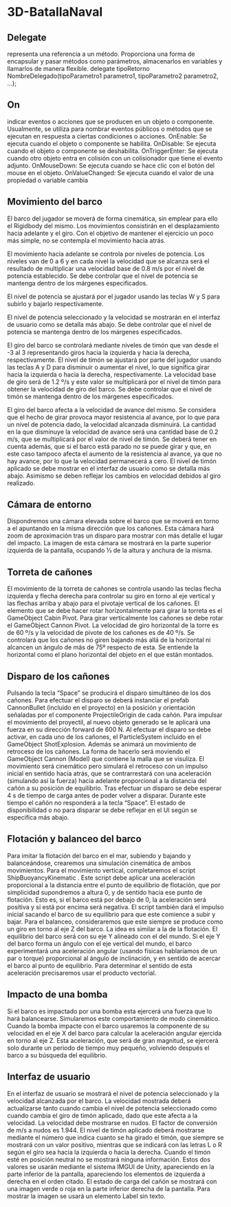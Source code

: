 # 3D-BatallaNaval

## Delegate
representa una referencia a un método. Proporciona una forma de encapsular y pasar métodos como parámetros, almacenarlos en variables y llamarlos de manera flexible.
delegate tipoRetorno NombreDelegado(tipoParametro1 parametro1, tipoParametro2 parametro2, ...);

## On
indicar eventos o acciones que se producen en un objeto o componente. Usualmente, se utiliza para nombrar eventos públicos o métodos que se ejecutan en respuesta a ciertas condiciones o acciones.
OnEnable: Se ejecuta cuando el objeto o componente se habilita.
OnDisable: Se ejecuta cuando el objeto o componente se deshabilita.
OnTriggerEnter: Se ejecuta cuando otro objeto entra en colisión con un colisionador que tiene el evento adjunto.
OnMouseDown: Se ejecuta cuando se hace clic con el botón del mouse en el objeto.
OnValueChanged: Se ejecuta cuando el valor de una propiedad o variable cambia


## Movimiento del barco
El barco del jugador se moverá de forma cinemática, sin emplear para ello el Rigidbody del
mismo. Los movimientos consistirán en el desplazamiento hacia adelante y el giro. Con el objetivo
de mantener el ejercicio un poco más simple, no se contempla el movimiento hacia atrás.

El movimiento hacia adelante se controla por niveles de potencia. Los niveles van de 0 a 6 y en
cada nivel la velocidad que se alcanza será el resultado de multiplicar una velocidad base de 0.8
m/s por el nivel de potencia establecido. Se debe controlar que el nivel de potencia se mantenga
dentro de los márgenes especificados.

El nivel de potencia se ajustará por el jugador usando las teclas W y S para subirlo y bajarlo
respectivamente.

El nivel de potencia seleccionado y la velocidad se mostrarán en el interfaz de usuario como se
detalla más abajo. Se debe controlar que el nivel de potencia se mantenga dentro de los márgenes
especificados.

El giro del barco se controlará mediante niveles de timón que van desde el -3 al 3 representando
giros hacia la izquierda y hacia la derecha, respectivamente. El nivel de timón se ajustará por parte
del jugador usando las teclas A y D para disminuir o aumentar el nivel, lo que significa girar hacia la
izquierda o hacia la derecha, respectivamente. La velocidad base de giro será de 1.2 º/s y este
valor se multiplicará por el nivel de timón para obtener la velocidad de giro del barco. Se debe
controlar que el nivel de timón se mantenga dentro de los márgenes especificados.

El giro del barco afecta a la velocidad de avance del mismo. Se considera que el hecho de girar
provoca mayor resistencia al avance, por lo que para un nivel de potencia dado, la velocidad
alcanzada disminuirá. La cantidad en la que disminuye la velocidad de avance será una cantidad
base de 0.2 m/s, que se multiplicará por el valor de nivel de timón.
Se deberá tener en cuenta además, que si el barco está parado no se puede girar y que, en este caso
tampoco afecta el aumento de la resistencia al avance, ya que no hay avance, por lo que la velocidad
permanecerá a cero.
El nivel de timón aplicado se debe mostrar en el interfaz de usuario como se detalla más abajo.
Asimismo se deben reflejar los cambios en velocidad debidos al giro realizado.

## Cámara de entorno
Dispondremos una cámara elevada sobre el barco que se moverá en torno a el apuntando en la
misma dirección que los cañones. Esta cámara hará zoom de aproximación tras un disparo para
mostrar con más detalle el lugar del impacto. La imagen de esta cámara se mostrará en la parte
superior izquierda de la pantalla, ocupando ⅓ de la altura y anchura de la misma.

## Torreta de cañones
El movimiento de la torreta de cañones se controla usando las teclas flecha izquierda y flecha
derecha para controlar su giro en torno al eje vertical y las flechas arriba y abajo para el pivotaje
vertical de los cañones. El elemento que se debe hacer rotar horizontalmente para girar la torreta es
el GameObject Cabin Pivot. Para girar verticalmente los cañones se debe rotar el GameObject
Cannon Pivot.
La velocidad de giro horizontal de la torre es de 60 º/s y la velocidad de pivote de los cañones es
de 40 º/s. Se controlará que los cañones no giren bajando más allá de la horizontal ni alcancen un
ángulo de más de 75º respecto de esta. Se entiende la horizontal como el plano horizontal del objeto
en el que están montados.

## Disparo de los cañones
Pulsando la tecla “Space” se producirá el disparo simultáneo de los dos cañones. Para efectuar el
disparo se deberá instanciar el prefab CannonBullet (incluido en el proyecto) en la posición y
orientación señaladas por el componente ProjectileOrigin de cada cañón.
Para impulsar el movimiento del proyectil, al nuevo objeto generado se le aplicará una fuerza en su
dirección forward de 600 N.
Al efectuar el disparo se debe activar, en cada uno de los cañones, el ParticleSystem incluido en
el GameObject ShotExplosion.
Además se animará un movimiento de retroceso de los cañones. La forma de hacerlo será moviendo
el GameObject Cannon (Model) que contiene la malla que se visuliza. El movimiento será
cinemático pero simulará el retroceso con un impulso inicial en sentido hacia atrás, que se
contrarrestará con una aceleración (simulando así la fuerza) hacia adelante proporcional a la
distancia del cañón a su posición de equilibrio.
Tras efectuar un disparo se debe esperar 4 s de tiempo de carga antes de poder volver a disparar.
Durante este tiempo el cañón no responderá a la tecla “Space”.
El estado de disponibilidad o no para disparar se debe reflejar en el UI según se especifica más
abajo.

## Flotación y balanceo del barco
Para imitar la flotación del barco en el mar, subiendo y bajando y balanceándose, crearemos una
simulación cinemática de ambos movimientos.
Para el movimiento vertical, completaremos el script ShipBuoyancyKinematic . Este script debe
aplicar una aceleración proporcional a la distancia entre el punto de equilibrio de flotación, que por
simplicidad supondremos a altura 0, y de sentido hacia ese punto de flotación. Esto es, si el barco
está por debajo de 0, la aceleración será positiva y si está por encima será negativa. El script
también dará el impulso inicial sacando el barco de su equilibrio para que este comience a subir y
bajar.
Para el balanceo, consideraremos que este siempre se produce como un giro en torno al eje Z del
barco. La idea es similar a la de la flotación. El equilibrio del barco será con su eje Y alineado con
el del mundo. Si el eje Y del barco forma un ángulo con el eje vertical del mundo, el barco
experimentará una aceleración angular (usando físicas hablaríamos de un par o torque) proporcional
al ángulo de inclinación, y en sentido de acercar el barco al punto de equilibrio. Para determinar el
sentido de esta aceleración precisaremos usar el producto vectorial.

## Impacto de una bomba
Si el barco es impactado por una bomba esta ejercerá una fuerza que lo hará balancearse.
Simularemos este comportamiento de modo cinemático. Cuando la bomba impacte con el barco
usaremos la componente de su velocidad en el eje X del barco para calcular la aceleración angular
ejercida en torno al eje Z. Esta aceleración, que será de gran magnitud, se ejercerá solo durante un
periodo de tiempo muy pequeño, volviendo después el barco a su búsqueda del equilibrio.

## Interfaz de usuario
En el interfaz de usuario se mostrará el nivel de potencia seleccionado y la velocidad alcanzada por
el barco. La velocidad mostrada deberá actualizarse tanto cuando cambia el nivel de potencia
seleccionado como cuando cambia el giro de timón aplicado, dado que este afecta a la velocidad. La
velocidad debe mostrarse en nudos. El factor de conversión de m/s a nudos es 1.944.
El nivel de timón aplicado deberá mostrarse mediante el número que indica cuanto se ha girado el
timón, que siempre se mostrará con un valor positivo, mientras que se indicará con las letras L o R
según el giro sea hacia la izquierda o hacia la derecha. Cuando el timón esté en posición neutral no
se mostrará ninguna información.
Estos dos valores se usarán mediante el sistema IMGUI de Unity, apareciendo en la parte inferior de
la pantalla, apareciendo los elementos de izquierda a derecha en el orden citado.
El estado de carga del cañón se mostrará con una imagen verde o roja en la parte inferior derecha de
la pantalla. Para mostrar la imagen se usará un elemento Label sin texto.
